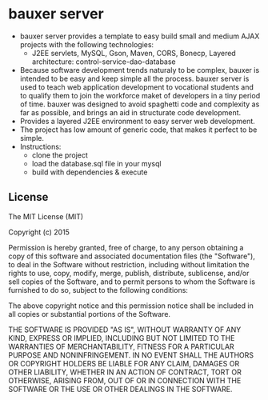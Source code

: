 # bauxer server

  * bauxer server provides a template to easy build small and medium AJAX projects with the following technologies:
    * J2EE servlets, MySQL, Gson, Maven, CORS, Bonecp, Layered architecture: control-service-dao-database
  * Because software development trends naturaly to be complex, bauxer is intended to be easy and keep simple all the process. bauxer server is used to teach web application development to vocational students and to qualify them to join the workforce maket of developers in a tiny period of time. bauxer was designed to avoid spaghetti code and complexity as far as possible, and brings an aid in structurate code development.
  * Provides a layered J2EE environment to easy server web development. 
  * The project has low amount of generic code, that makes it perfect to be simple.
  * Instructions:
    * clone the project
    * load the database.sql file in your mysql
    * build with dependencies & execute

## License

The MIT License (MIT)

Copyright (c) 2015

Permission is hereby granted, free of charge, to any person obtaining a copy
of this software and associated documentation files (the "Software"), to deal
in the Software without restriction, including without limitation the rights
to use, copy, modify, merge, publish, distribute, sublicense, and/or sell
copies of the Software, and to permit persons to whom the Software is
furnished to do so, subject to the following conditions:

The above copyright notice and this permission notice shall be included in
all copies or substantial portions of the Software.

THE SOFTWARE IS PROVIDED "AS IS", WITHOUT WARRANTY OF ANY KIND, EXPRESS OR
IMPLIED, INCLUDING BUT NOT LIMITED TO THE WARRANTIES OF MERCHANTABILITY,
FITNESS FOR A PARTICULAR PURPOSE AND NONINFRINGEMENT. IN NO EVENT SHALL THE
AUTHORS OR COPYRIGHT HOLDERS BE LIABLE FOR ANY CLAIM, DAMAGES OR OTHER
LIABILITY, WHETHER IN AN ACTION OF CONTRACT, TORT OR OTHERWISE, ARISING FROM,
OUT OF OR IN CONNECTION WITH THE SOFTWARE OR THE USE OR OTHER DEALINGS IN
THE SOFTWARE.
